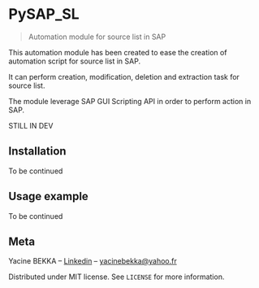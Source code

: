 # PySAP_SL
> Automation module for source list in SAP

This automation module has been created to ease the creation of automation script for source list in SAP.

It can perform creation, modification, deletion and extraction task for source list.

The module leverage SAP GUI Scripting API in order to perform action in SAP.

STILL IN DEV

## Installation

To be continued

## Usage example

To be continued

## Meta

Yacine BEKKA – [Linkedin](https://www.linkedin.com/in/yacine-bekka-519b79146) – yacinebekka@yahoo.fr

Distributed under MIT license. See ``LICENSE`` for more information.


